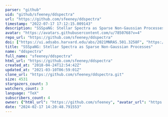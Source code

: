 ```yaml
---
parser: "github"
uid: "github/sfeeney/ddspectra"
url: "https://github.com/sfeeney/ddspectra"
timestamp: "2022-07-17 17:12:15.009143"
description: "SSSpaNG: Stellar Spectra as Sparse Non-Gaussian Processes"
avatar: "https://avatars.githubusercontent.com/u/7850768?v=4"
repo_url: "https://github.com/sfeeney/ddspectra"
doi: ["https://ui.adsabs.harvard.edu/abs/2021MNRAS.501.3258F", "https://ui.adsabs.harvard.edu/abs/2021ascl.soft04014F/abstract"]
title: "SSSpaNG: Stellar Spectra as Sparse Non-Gaussian Processes"
name: "ddspectra"
full_name: "sfeeney/ddspectra"
html_url: "https://github.com/sfeeney/ddspectra"
created_at: "2018-04-24T12:54:42Z"
updated_at: "2021-03-10T06:59:01Z"
clone_url: "https://github.com/sfeeney/ddspectra.git"
size: 4531
stargazers_count: 3
watchers_count: 3
language: "TeX"
subscribers_count: 4
owner: {"html_url": "https://github.com/sfeeney", "avatar_url": "https://avatars.githubusercontent.com/u/7850768?v=4", "login": "sfeeney", "type": "User"}
date: "2024-02-17 14:20:48.791553"
---
```

